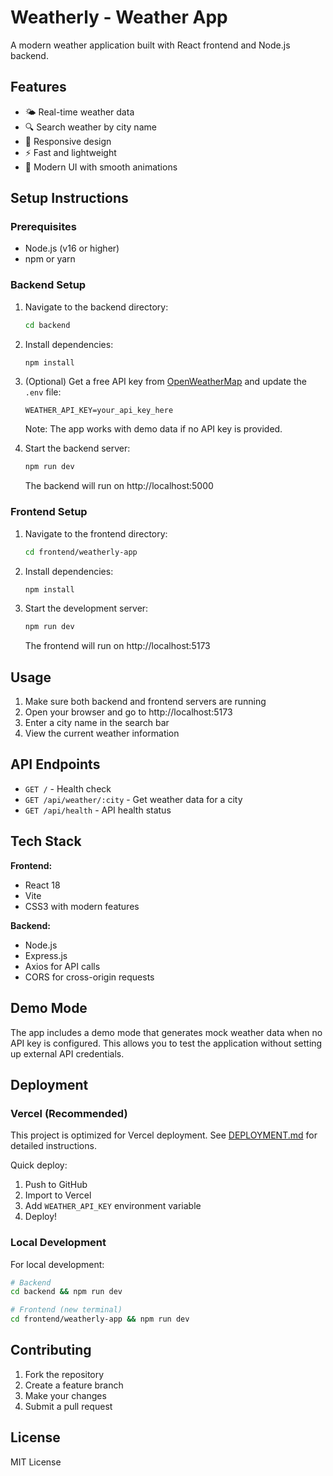 # Weatherly - Weather App

A modern weather application built with React frontend and Node.js backend.

## Features

- 🌤️ Real-time weather data
- 🔍 Search weather by city name
- 📱 Responsive design
- ⚡ Fast and lightweight
- 🎨 Modern UI with smooth animations

## Setup Instructions

### Prerequisites
- Node.js (v16 or higher)
- npm or yarn

### Backend Setup

1. Navigate to the backend directory:
   ```bash
   cd backend
   ```

2. Install dependencies:
   ```bash
   npm install
   ```

3. (Optional) Get a free API key from [OpenWeatherMap](https://openweathermap.org/api) and update the `.env` file:
   ```
   WEATHER_API_KEY=your_api_key_here
   ```
   
   Note: The app works with demo data if no API key is provided.

4. Start the backend server:
   ```bash
   npm run dev
   ```
   
   The backend will run on http://localhost:5000

### Frontend Setup

1. Navigate to the frontend directory:
   ```bash
   cd frontend/weatherly-app
   ```

2. Install dependencies:
   ```bash
   npm install
   ```

3. Start the development server:
   ```bash
   npm run dev
   ```
   
   The frontend will run on http://localhost:5173

## Usage

1. Make sure both backend and frontend servers are running
2. Open your browser and go to http://localhost:5173
3. Enter a city name in the search bar
4. View the current weather information

## API Endpoints

- `GET /` - Health check
- `GET /api/weather/:city` - Get weather data for a city
- `GET /api/health` - API health status

## Tech Stack

**Frontend:**
- React 18
- Vite
- CSS3 with modern features

**Backend:**
- Node.js
- Express.js
- Axios for API calls
- CORS for cross-origin requests

## Demo Mode

The app includes a demo mode that generates mock weather data when no API key is configured. This allows you to test the application without setting up external API credentials.

## Deployment

### Vercel (Recommended)
This project is optimized for Vercel deployment. See [DEPLOYMENT.md](DEPLOYMENT.md) for detailed instructions.

Quick deploy:
1. Push to GitHub
2. Import to Vercel
3. Add `WEATHER_API_KEY` environment variable
4. Deploy!

### Local Development
For local development:
```bash
# Backend
cd backend && npm run dev

# Frontend (new terminal)
cd frontend/weatherly-app && npm run dev
```

## Contributing

1. Fork the repository
2. Create a feature branch
3. Make your changes
4. Submit a pull request

## License

MIT License
